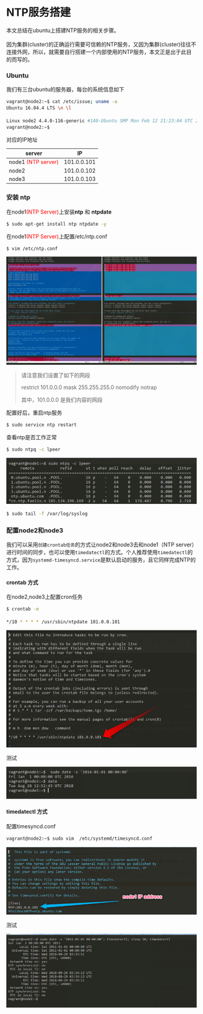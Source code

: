 # NTP服务搭建

本文总结在ubuntu上搭建NTP服务的相关步骤。<br><br> 因为集群(cluster)的正确运行需要可信赖的NTP服务，又因为集群(cluster)往往不连接外网，所以，就需要自行搭建一个内部使用的NTP服务，本文正是出于此目的而写的。

### Ubuntu

我们有三台ubuntu的服务器，每台的系统信息如下

```sh
vagrant@node2:~$ cat /etc/issue; uname -a
Ubuntu 16.04.4 LTS \n \l

Linux node2 4.4.0-116-generic #140-Ubuntu SMP Mon Feb 12 21:23:04 UTC 2018 x86_64 x86_64 x86_64 GNU/Linux
vagrant@node2:~$

```

对应的IP地址

| server                                      | IP          |
| ------------------------------------------- | ----------- |
| node1 <font color="red">(NTP server)</font> | 101.0.0.101 |
| node2                                       | 101.0.0.102 |
| node3                                       | 101.0.0.103 |

### 安装 ntp

在node1<font color="red">(NTP Server)</font>上安装**ntp** 和 **ntpdate**

```sh
$ sudo apt-get install ntp ntpdate -y
```

在node1<font color="red">(NTP Server)</font>上配置/etc/ntp.conf

```sh
$ vim /etc/ntp.conf
```

![/etc/ntp.conf](img/conf_changes.png)

> 请注意我们设置了如下的网段
>
> restrict 101.0.0.0 mask 255.255.255.0 nomodify notrap
>
> 其中，101.0.0.0 是我们内容的网段

配置好后，重启ntp服务

```sh
$ sudo service ntp restart
```

查看ntp是否工作正常

```sh
$ sudo ntpq -c lpeer
```

![output](img/ntpq_c_lpeer.png)

```sh
$ sudo tail -f /var/log/syslog
```

### 配置node2和node3

我们可以采用`创建crontab任务`的方式让node2和node3去和node1（NTP server）进行时间的同步，也可以使用`timedatectl`的方式。个人推荐使用`timedatectl`的方式，因为`systemd-timesyncd.service`是默认启动的服务，且它同样完成NTP的工作。

#### crontab 方式

在node2,node3上配置cron任务

```sh
$ crontab -e

*/10 * * * * /usr/sbin/ntpdate 101.0.0.101
```

![crontab](img/crontab.png)

测试

![test](img/test.png)

#### timedatectl 方式

配置timesyncd.conf

```sh
vagrant@node2:~$ sudo vim  /etc/systemd/timesyncd.conf
```

![timesyncd.conf](img/timesyncd.png)

测试

![timedatectl test](img/timesyncd_test.png)